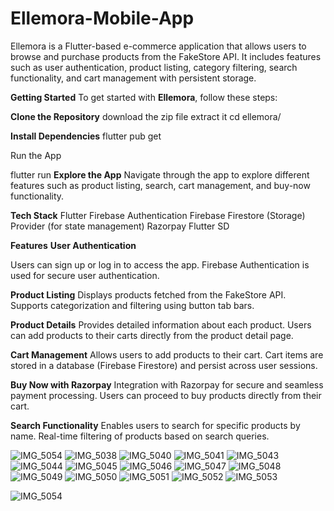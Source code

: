 # Ellemora-Mobile-App
Ellemora is a Flutter-based e-commerce application that allows users to browse and purchase products from the FakeStore API. It includes features such as user authentication, product listing, category filtering, search functionality, and cart management with persistent storage.

**Getting Started**
To get started with **Ellemora**, follow these steps:

**Clone the Repository**
download the zip file extract it 
cd ellemora/

**Install Dependencies**
flutter pub get

Run the App

flutter run
**Explore the App**
Navigate through the app to explore different features such as product listing, search, cart management, and buy-now functionality.

**Tech Stack**
Flutter
Firebase Authentication
Firebase Firestore (Storage)
Provider (for state management)
Razorpay Flutter SD

**Features**
**User Authentication**

Users can sign up or log in to access the app.
Firebase Authentication is used for secure user authentication.

**Product Listing**
Displays products fetched from the FakeStore API.
Supports categorization and filtering using button tab bars.

**Product Details**
Provides detailed information about each product.
Users can add products to their carts directly from the product detail page.

**Cart Management**
Allows users to add products to their cart.
Cart items are stored in a database (Firebase Firestore) and persist across user sessions.

**Buy Now with Razorpay**
Integration with Razorpay for secure and seamless payment processing.
Users can proceed to buy products directly from their cart.

**Search Functionality**
Enables users to search for specific products by name.
Real-time filtering of products based on search queries.
 
![IMG_5054](https://github.com/user-attachments/assets/3337fefb-84e9-4435-bb5f-d980ad232e92)
![IMG_5038](https://github.com/user-attachments/assets/487f47a2-da1f-47a8-a01b-ecf66fd30112)
![IMG_5040](https://github.com/user-attachments/assets/505c5fd7-d82e-457d-b574-6b7d2390f24b)
![IMG_5041](https://github.com/user-attachments/assets/80ffa9aa-768b-43d9-bf1a-12d35741c025)
![IMG_5043](https://github.com/user-attachments/assets/e9e60ffb-76b4-484a-8dcd-150b229b9486)
![IMG_5044](https://github.com/user-attachments/assets/bd2d60ab-1dd0-4c23-a1c1-2dc9d00c54f5)
![IMG_5045](https://github.com/user-attachments/assets/c2b32711-5076-4dd6-bfdc-910bb3bbf403)
![IMG_5046](https://github.com/user-attachments/assets/b65ee806-677b-41db-a3f3-79f5aa37fb2b)
![IMG_5047](https://github.com/user-attachments/assets/4d06e39d-83e6-4f18-9f28-e6c8a5fb2e27)
![IMG_5048](https://github.com/user-attachments/assets/45e43135-07d6-4ba8-b023-3419834c84a6)
![IMG_5049](https://github.com/user-attachments/assets/3004d2ab-e9f0-4926-aa76-c41f268fb29b)
![IMG_5050](https://github.com/user-attachments/assets/947839f8-9f7b-4b0d-8630-af497256cf3b)
![IMG_5051](https://github.com/user-attachments/assets/766f4193-10d8-466a-a8d3-81f856f4029f)
![IMG_5052](https://github.com/user-attachments/assets/bf0b578e-5152-4066-974a-58819bfcc8e9)
![IMG_5053](https://github.com/user-attachments/assets/297f3f50-3555-49e3-b868-edcf5c395cdd)

![IMG_5054](https://github.com/user-attachments/assets/c86e9ace-cd79-41ea-a88a-6c1eb86af091)



